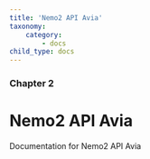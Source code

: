 ```yaml
---
title: 'Nemo2 API Avia'
taxonomy:
    category:
        - docs
child_type: docs
---
```


### Chapter 2

# Nemo2 API Avia

Documentation for Nemo2 API Avia
